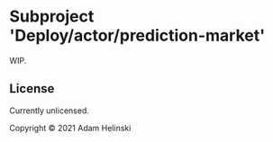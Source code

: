 # Subproject 'Deploy/actor/prediction-market'

WIP.


## License

Currently unlicensed.

Copyright © 2021 Adam Helinski
